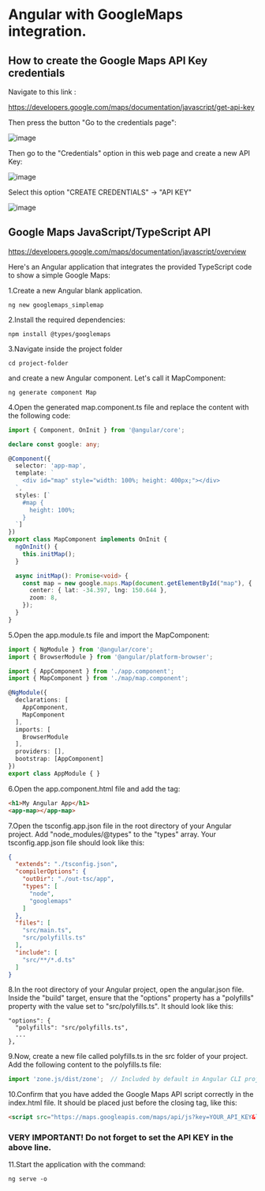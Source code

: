 # Angular with GoogleMaps integration.
## How to create the Google Maps API Key credentials
Navigate to this link :

https://developers.google.com/maps/documentation/javascript/get-api-key

Then press the button "Go to the credentials page":

![image](https://github.com/luiscoco/AngularWithGooglemaps_Sample1-SimpleMap/assets/32194879/4041d9bd-c1d9-45d6-b605-ad48d2342c42)

Then go to the "Credentials" option in this web page and create a new API Key:

![image](https://github.com/luiscoco/AngularWithGooglemaps_Sample1-SimpleMap/assets/32194879/c41c6ece-30d5-45c5-abbb-7c0a415c2826)

Select this option "CREATE CREDENTIALS" -> "API KEY"

![image](https://github.com/luiscoco/AngularWithGooglemaps_Sample1-SimpleMap/assets/32194879/da97094a-fb2d-4e9e-99c6-3a012863af29)

## Google Maps JavaScript/TypeScript API

https://developers.google.com/maps/documentation/javascript/overview

Here's an Angular application that integrates the provided TypeScript code to show a simple Google Maps:

1.Create a new Angular blank application.
```
ng new googlemaps_simplemap
```

2.Install the required dependencies:
```
npm install @types/googlemaps
```

3.Navigate inside the project folder 
```
cd project-folder
```
and create a new Angular component. Let's call it MapComponent:
```
ng generate component Map
```

4.Open the generated map.component.ts file and replace the content with the following code:
```typescript
import { Component, OnInit } from '@angular/core';

declare const google: any;

@Component({
  selector: 'app-map',
  template: `
    <div id="map" style="width: 100%; height: 400px;"></div>
  `,
  styles: [`
    #map {
      height: 100%;
    }
  `]
})
export class MapComponent implements OnInit {
  ngOnInit() {
    this.initMap();
  }

  async initMap(): Promise<void> {
    const map = new google.maps.Map(document.getElementById("map"), {
      center: { lat: -34.397, lng: 150.644 },
      zoom: 8,
    });
  }
}
```

5.Open the app.module.ts file and import the MapComponent:
```typescript
import { NgModule } from '@angular/core';
import { BrowserModule } from '@angular/platform-browser';

import { AppComponent } from './app.component';
import { MapComponent } from './map/map.component';

@NgModule({
  declarations: [
    AppComponent,
    MapComponent
  ],
  imports: [
    BrowserModule
  ],
  providers: [],
  bootstrap: [AppComponent]
})
export class AppModule { }
```

6.Open the app.component.html file and add the <app-map></app-map> tag:
```html
<h1>My Angular App</h1>
<app-map></app-map>
```

7.Open the tsconfig.app.json file in the root directory of your Angular project.
Add "node_modules/@types" to the "types" array. Your tsconfig.app.json file should look like this:
```json
{
  "extends": "./tsconfig.json",
  "compilerOptions": {
    "outDir": "./out-tsc/app",
    "types": [
      "node",
      "googlemaps"
    ]
  },
  "files": [
    "src/main.ts",
    "src/polyfills.ts"
  ],
  "include": [
    "src/**/*.d.ts"
  ]
}
```

8.In the root directory of your Angular project, open the angular.json file.
Inside the "build" target, ensure that the "options" property has a "polyfills" property with the value set to "src/polyfills.ts". It should look like this:

```
"options": {
  "polyfills": "src/polyfills.ts",
  ...
},
```

9.Now, create a new file called polyfills.ts in the src folder of your project. Add the following content to the polyfills.ts file:
```typescript
import 'zone.js/dist/zone';  // Included by default in Angular CLI projects
```


10.Confirm that you have added the Google Maps API script correctly in the index.html file. It should be placed just before the closing </body> tag, like this:
```html
<script src="https://maps.googleapis.com/maps/api/js?key=YOUR_API_KEY&libraries=places"></script>
```
### VERY IMPORTANT! Do not forget to set the API KEY in the above line.

11.Start the application with the command:
```
ng serve -o
```



